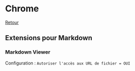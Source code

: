 # Chrome

[Retour](../../README.md)

## Extensions pour Markdown

### Markdown Viewer

Configuration : `Autoriser l'accès aux URL de fichier = OUI`
